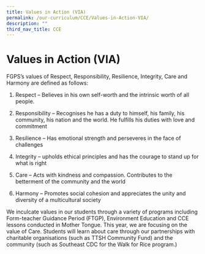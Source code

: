 ```yaml
---
title: Values in Action (VIA)
permalink: /our-curriculum/CCE/Values-in-Action-VIA/
description: ""
third_nav_title: CCE
---
```


# **Values in Action (VIA)**

FGPS’s values of Respect, Responsibility, Resilience, Integrity, Care and Harmony are defined as follows: 

  

1.  Respect – Believes in his own self-worth and the intrinsic worth of all people.  
    
2.  Responsibility – Recognises he has a duty to himself, his family, his community, his nation and the world. He fulfills his duties with love and commitment  
    
3.  Resilience – Has emotional strength and perseveres in the face of challenges  
    
4.  Integrity – upholds ethical principles and has the courage to stand up for what is right  
    
5.  Care – Acts with kindness and compassion. Contributes to the betterment of the community and the world  
    
6.  Harmony – Promotes social cohesion and appreciates the unity and diversity of a multicultural society  
    

  

We inculcate values in our students through a variety of programs including Form-teacher Guidance Period (FTGP), Environment Education and CCE lessons conducted in Mother Tongue. This year, we are focusing on the value of Care. Students will learn about care through our partnerships with charitable organisations (such as TTSH Community Fund) and the community (such as Southeast CDC for the Walk for Rice program.)
